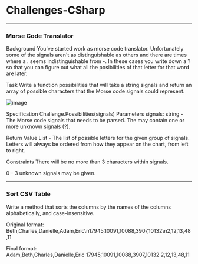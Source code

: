 # Challenges-CSharp
___________
### Morse Code Translator
Background
You've started work as morse code translator. Unfortunately some of the signals aren't as distinguishable as others and there are times where a . seems indistinguishable from -. In these cases you write down a ? so that you can figure out what all the posibilities of that letter for that word are later.

Task
Write a function possibilities that will take a string signals and return an array of possible characters that the Morse code signals could represent.

![image](https://user-images.githubusercontent.com/47873305/156679141-e70709c4-2a3c-4adf-bf37-59538966ebed.png)

Specification
Challenge.Possibilities(signals)
Parameters
signals: string - The Morse code signals that needs to be parsed. The may contain one or more unknown signals (?).

Return Value
List<string> - The list of possible letters for the given group of signals. Letters will always be ordered from how they appear on the chart, from left to right.

Constraints
There will be no more than 3 characters within signals.

0 - 3 unknown signals may be given.
____________
### Sort CSV Table  
Write a method that sorts the columns by the names of the columns alphabetically, and case-insensitive.  
 
Original format: 
Beth,Charles,Danielle,Adam,Eric\n17945,10091,10088,3907,10132\n2,12,13,48,11
  
Final format:  
Adam,Beth,Charles,Danielle,Eric
17945,10091,10088,3907,10132
2,12,13,48,11
